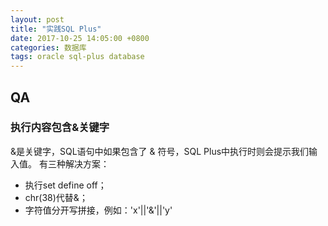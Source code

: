 ```yaml
---
layout: post
title: "实践SQL Plus"
date: 2017-10-25 14:05:00 +0800
categories: 数据库
tags: oracle sql-plus database
---
```


## QA

### 执行内容包含&关键字

&是关键字，SQL语句中如果包含了 & 符号，SQL Plus中执行时则会提示我们输入值。
有三种解决方案：

* 执行set define off；
* chr(38)代替&；
* 字符值分开写拼接，例如：'x'||'&'||'y'
